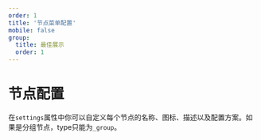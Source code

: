 ```yaml
---
order: 1
title: '节点菜单配置'
mobile: false
group: 
  title: 最佳展示
  order: 1
---
```

# 节点配置

在`settings`属性中你可以自定义每个节点的名称、图标、描述以及配置方案。如果是分组节点，type只能为`_group`。

<code src="./demo/nodeSetting/index.tsx"></code>
